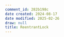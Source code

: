 ```yaml
---
comment_id: 282b198c
date created: 2024-08-17
date modified: 2025-02-26
draw: null
title: ReentrantLock
---
```

